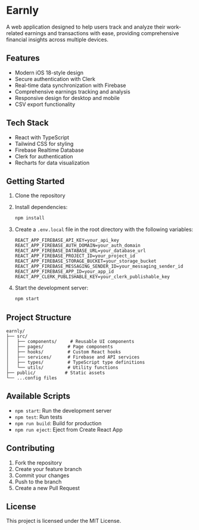 # Earnly

A web application designed to help users track and analyze their work-related earnings and transactions with ease, providing comprehensive financial insights across multiple devices.

## Features

- Modern iOS 18-style design
- Secure authentication with Clerk
- Real-time data synchronization with Firebase
- Comprehensive earnings tracking and analysis
- Responsive design for desktop and mobile
- CSV export functionality

## Tech Stack

- React with TypeScript
- Tailwind CSS for styling
- Firebase Realtime Database
- Clerk for authentication
- Recharts for data visualization

## Getting Started

1. Clone the repository
2. Install dependencies:
   ```bash
   npm install
   ```

3. Create a `.env.local` file in the root directory with the following variables:
   ```
   REACT_APP_FIREBASE_API_KEY=your_api_key
   REACT_APP_FIREBASE_AUTH_DOMAIN=your_auth_domain
   REACT_APP_FIREBASE_DATABASE_URL=your_database_url
   REACT_APP_FIREBASE_PROJECT_ID=your_project_id
   REACT_APP_FIREBASE_STORAGE_BUCKET=your_storage_bucket
   REACT_APP_FIREBASE_MESSAGING_SENDER_ID=your_messaging_sender_id
   REACT_APP_FIREBASE_APP_ID=your_app_id
   REACT_APP_CLERK_PUBLISHABLE_KEY=your_clerk_publishable_key
   ```

4. Start the development server:
   ```bash
   npm start
   ```

## Project Structure

```
earnly/
├── src/
│   ├── components/     # Reusable UI components
│   ├── pages/         # Page components
│   ├── hooks/         # Custom React hooks
│   ├── services/      # Firebase and API services
│   ├── types/         # TypeScript type definitions
│   └── utils/         # Utility functions
├── public/           # Static assets
└── ...config files
```

## Available Scripts

- `npm start`: Run the development server
- `npm test`: Run tests
- `npm run build`: Build for production
- `npm run eject`: Eject from Create React App

## Contributing

1. Fork the repository
2. Create your feature branch
3. Commit your changes
4. Push to the branch
5. Create a new Pull Request

## License

This project is licensed under the MIT License.
